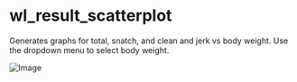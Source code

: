 # wl_result_scatterplot

Generates graphs for total, snatch, and clean and jerk vs body weight.
Use the dropdown menu to select body weight.

![Image](https://i.imgur.com/X4AFyfD.png)
